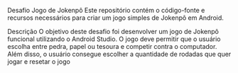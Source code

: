 
Desafio Jogo de Jokenpô
Este repositório contém o código-fonte e recursos necessários para criar um jogo simples de Jokenpô em Android.

Descrição
O objetivo deste desafio foi desenvolver um jogo de Jokenpô funcional utilizando o Android Studio. O jogo deve permitir que o usuário escolha entre pedra, papel ou tesoura e competir contra o computador.
Além disso, o usuário consegue escolher a quantidade de rodadas que quer jogar e resetar o jogo









